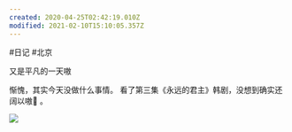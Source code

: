 ```yaml
---
created: 2020-04-25T02:42:19.010Z
modified: 2021-02-10T15:10:05.357Z
---
```

#日记 #北京
<!-- @timer "date":"Sat Apr 25 2020 10:42:32 GMT+0800 (China Standard Time)" -->
又是平凡的一天嗷

<!-- @timer "date":"Sat Apr 25 2020 22:24:05 GMT+0800 (China Standard Time)" -->
惭愧，其实今天没做什么事情。
看了第三集《永远的君主》韩剧，没想到确实还阔以嗷:full_moon_with_face: 。  

![](https://1img.hanjutv.com/202004/a9df222ad6.png)

